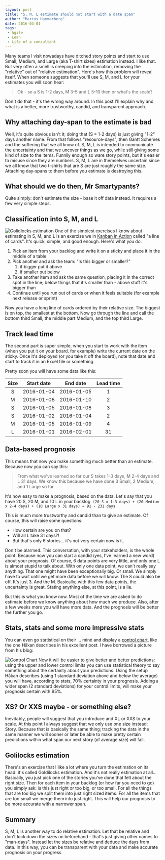 ```yaml
---
layout: post
title: "S, M, L estimate should not start with a date span"
author: "Marcus Hammarberg"
date: 2016-03-01
tags:
 - Agile
 - Lean
 - Life of a consultant
---
```


Many teams I visit nowadays have ditched story points and start to use Small, Medium, and Large (aka T-shirt sizes) estimation instead. I like that. But very often a smell is creeping into the estimation, removing the "relative" out of "relative estimation". Here's how this problem will reveal itself. When someone suggests that you'll use S, M, and L for your estimates you will soon hear:

> Ok - so a S is 1-2 days, M 3-5 and L 5-10 then or what's the scale?

Don't do that - it's the wrong way around. In this post I'll explain why and what is a better, more trustworthy, candid, and transparent approach.

## Why attaching day-span to the estimate is bad

Well, it's quite obvious isn't it; doing that (S = 1-2 days) is just giving "1-2" days another name. From that follows "resource-days", then Gantt Schemes and the suffering that we all know of. S, M, L is intended to communicate the uncertainty and that we uncover things as we go, while still giving some kind of size to the items. Funnily enough so ware story points, but it's easier to misuse since they are numbers. S, M, L are in themselves uncertain since we all know that two t-shirts that are S are just roughly the same size. Attaching day-spans to them before you estimate is destroying this.

## What should we do then, Mr Smartypants?

Quite simply: don't estimate the size - base it off data instead. It requires a few very simple steps.

## Classification into S, M, and L

![Golidlocks estimation](https://pixabay.com/en/road-distance-landscape-horizon-348544/)
One of the simplest exercises I know about estimating in S, M, and L is an exercise we in [Kanban in Action](http://bit.ly/theKanbanBook) called "a line of cards". It's quick, simple, and good enough. Here's what you do:

1. Pick an item from your backlog and write it on a sticky and place it in the middle of a table
2. Pick another and ask the team: "Is this bigger or smaller?"
    1. if bigger put it above
    2. if smaller put below
3. Take another item and ask the same question, placing it in the correct spot in the line; below things that it's smaller than - above stuff it's bigger than
4. Continue until you run out of cards or when it feels suitable (for example next release or sprint)

Now you have a long line of cards ordered by their relative size. The biggest is on top, the smallest at the bottom. Now go through the line and call the bottom third Small, the middle part Medium, and the top third Large.

## Track lead time

The second part is super simple, when you start to work with the item (when you put it on your board, for example) write the current date on the sticky. Once it's deployed (or you take it off the board), note that date and start to track it in an Excel file or something.

Pretty soon you will have some data like this:

| Size  | Start date | End date | Lead time |
| :---------:  | :---------------------: | :------------: | :---------: |
| S |  2016-01-04 |  2016-01-05 | 1 |
| M |  2016-01-08 |  2016-01-10 | 2 |
| S |  2016-01-05 |  2016-01-08 | 3 |
| S |  2016-01-02 |  2016-01-04 | 2 |
| M |  2016-01-05 |  2016-01-09 | 4 |
| L |  2016-01-01 |  2016-02-01 | 31 |

## Data-based prognosis

This means that now you make something much better than an estimate. Because now you can say this:

> From what we've learned so far our S takes 1-3 days, M 2-4 days and L 31 days. We know this because we have done 3 Small, 2 Medium, and 1 Large so far

It's now easy to make a prognosis, based on the data. Let's say that you have 20 S, 20 M, and 10 L in your backlog: `(20 S x 1-3 days) + (20 Medium x 2-4 days) + (10 Large x 31 days) = 91 - 231 days`

This is much more trustworthy and candid than to give an estimate. Of course, this will raise some questions:

* How certain are you on that?
* Will all L take 31 days?!
* But that's only 6 stories... it's not very certain now is it.

Don't be alarmed. This conversation, with your stakeholders, is the whole point. Because now you can start a candid (yes, I've learned a new word) about your prognosis. Of course, 6 data points are very little, and only one L is almost stupid to talk about. With only one data point, we can't really say anything. That one might have been exceptionally big. Or small. We simply have to wait until we get more data before we will know. The S could also be off. It's just 3. And the M. Basically; with this few data points, the uncertainty is great. Stating anything else, at this point, is a lie.

But this is what you know now. Most of the time we are asked to do estimate before we know anything about how much we produce. Also, after a few weeks more you will have more data. And the prognosis will be better the further you go.

## Stats, stats and some more impressive stats

You can even go statistical on their ... mind and display a [control chart](https://hakanforss.wordpress.com/2011/06/23/control-chart-how-to-create-one-in-excel-2010/), like the one Håkan describes in his excellent post. I have borrowed a picture from his blog:

![Control Chart](https://hakanforss.files.wordpress.com/2011/06/formatedfeaturecontrolchart_thumb.png?)
Now it will be easier to give better and better predictions: using the upper and lower control limits you can use statistical theory to say something about the certainty about your predictions. Using the setup Håkan describes (using 1 standard deviation above and below the average) you will have, according to stats, 70% certainty in your prognosis. Adding a wider span (2 standard deviations) for your control limits, will make your prognosis certain with 95%.

## XS? Or XXS maybe - or something else?

Inevitably, people will suggest that you introduce and XL or XXS to your scale. At this point I always suggest that we only use one size instead: Story. Because that is basically the same thing; tracking the data in the same manner we will sooner or later be able to make pretty certain predictions within what span our next story (of average size) will fall.

## Golilocks estimation

There's an exercise that I like a lot where you turn the estimation on its head: it's called Goldilocks estimation. And it's not really estimation at all... Basically, you just pick one of the stories you've done that felt about the right size. Then for each item in your backlog (or how far you need to go) you simply ask: is this just right or too big, or too small. For all the things that are too big we split them into just right sized items. For all the items that are too small we merge them into just right. This will help our prognosis to be more accurate with a narrower span.

## Summary

S, M, L is another way to do relative estimation. Let that be relative and don't lock down the sizes on beforehand - that's just giving other names to "man-days". Instead let the sizes be relative and deduce the days from data. In this way, you can be transparent with your data and make accurate prognosis on your progress.
